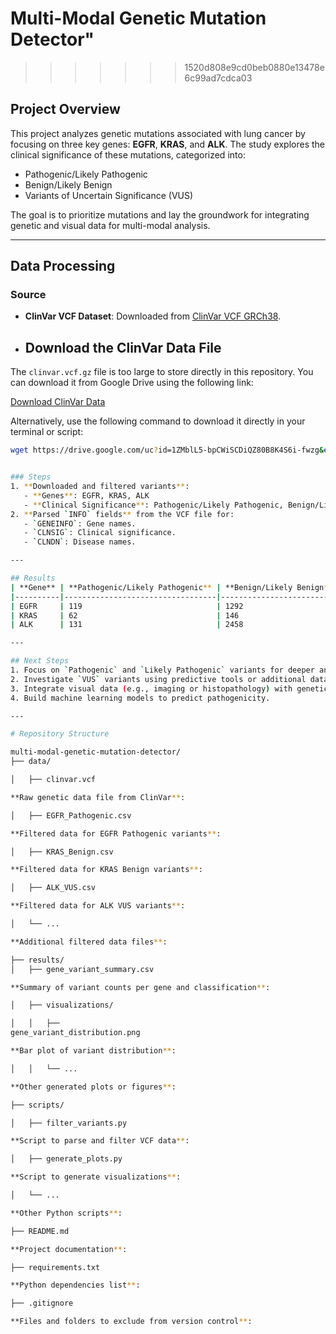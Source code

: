 # Multi-Modal Genetic Mutation Detector" 
>>>>>>> 1520d808e9cd0beb0880e13478e6c99ad7cdca03

## Project Overview
This project analyzes genetic mutations associated with lung cancer by focusing on three key genes: **EGFR**, **KRAS**, and **ALK**. The study explores the clinical significance of these mutations, categorized into:
- Pathogenic/Likely Pathogenic
- Benign/Likely Benign
- Variants of Uncertain Significance (VUS)

The goal is to prioritize mutations and lay the groundwork for integrating genetic and visual data for multi-modal analysis.

---

## Data Processing
### Source
- **ClinVar VCF Dataset**: Downloaded from [ClinVar VCF GRCh38](https://ftp.ncbi.nlm.nih.gov/pub/clinvar/vcf_GRCh38/).
- ## Download the ClinVar Data File

The `clinvar.vcf.gz` file is too large to store directly in this repository. You can download it from Google Drive using the following link:

[Download ClinVar Data](https://drive.google.com/uc?id=1ZMblL5-bpCWiSCDiQZ80B8K4S6i-fwzg&export=download)

Alternatively, use the following command to download it directly in your terminal or script:

```bash
wget https://drive.google.com/uc?id=1ZMblL5-bpCWiSCDiQZ80B8K4S6i-fwzg&export=download


### Steps
1. **Downloaded and filtered variants**:
   - **Genes**: EGFR, KRAS, ALK
   - **Clinical Significance**: Pathogenic/Likely Pathogenic, Benign/Likely Benign, VUS.
2. **Parsed `INFO` fields** from the VCF file for:
   - `GENEINFO`: Gene names.
   - `CLNSIG`: Clinical significance.
   - `CLNDN`: Disease names.

---

## Results
| **Gene** | **Pathogenic/Likely Pathogenic** | **Benign/Likely Benign** | **VUS** |
|----------|----------------------------------|---------------------------|---------|
| EGFR     | 119                              | 1292                      | 1409    |
| KRAS     | 62                               | 146                       | 198     |
| ALK      | 131                              | 2458                      | 3432    |

---

## Next Steps
1. Focus on `Pathogenic` and `Likely Pathogenic` variants for deeper analysis.
2. Investigate `VUS` variants using predictive tools or additional data.
3. Integrate visual data (e.g., imaging or histopathology) with genetic findings.
4. Build machine learning models to predict pathogenicity.

---

# Repository Structure

multi-modal-genetic-mutation-detector/
├── data/

│   ├── clinvar.vcf                     

**Raw genetic data file from ClinVar**:

│   ├── EGFR_Pathogenic.csv             

**Filtered data for EGFR Pathogenic variants**:

│   ├── KRAS_Benign.csv                 

**Filtered data for KRAS Benign variants**:

│   ├── ALK_VUS.csv                     

**Filtered data for ALK VUS variants**:

│   └── ...                             

**Additional filtered data files**:

├── results/
│   ├── gene_variant_summary.csv        

**Summary of variant counts per gene and classification**:

│   ├── visualizations/

│   │   ├── 
gene_variant_distribution.png 

**Bar plot of variant distribution**:

│   │   └── ...                         

**Other generated plots or figures**:

├── scripts/

│   ├── filter_variants.py              

**Script to parse and filter VCF data**:

│   ├── generate_plots.py               

**Script to generate visualizations**:

│   └── ...                             

**Other Python scripts**:

├── README.md                           

**Project documentation**:

├── requirements.txt                    

**Python dependencies list**:

├── .gitignore                          

**Files and folders to exclude from version control**:


